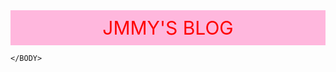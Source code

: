 <HTML>
  <HEAD>
   <TITLE>JMMY'S BLOG</TITLE> 
   <style type="text/css">
	    .head{
	       background-color:#FFB7DD;color:red;font-weight:blod;font-size:30px;
	       text-align:center;padding:10px;
	     }
    </style>

  </HEAD>
    <BODY style="background-color =#8C0044">
      <div class ="head">JMMY'S BLOG</div>
      
    </BODY>   
</HTML>
